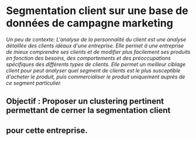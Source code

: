 # Segmentation client sur une base de données de campagne marketing 
*Un peu de contexte:
L'analyse de la personnalité du client est une analyse détaillée des clients idéaux d'une 
entreprise. Elle permet à une entreprise de mieux comprendre ses clients et de modifier plus 
facilement ses produits en fonction des besoins, des comportements et des préoccupations 
spécifiques des différents types de clients. Elle permet un meilleur ciblage client pour peut 
analyser quel segment de clients est le plus susceptible d'acheter le produit, puis 
commercialiser le produit uniquement auprès de ce segment particulier.*

## Objectif : Proposer un clustering pertinent permettant de cerner la segmentation client 
## pour cette entreprise. 
